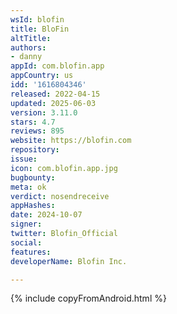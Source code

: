 ```yaml
---
wsId: blofin
title: BloFin
altTitle: 
authors:
- danny
appId: com.blofin.app
appCountry: us
idd: '1616804346'
released: 2022-04-15
updated: 2025-06-03
version: 3.11.0
stars: 4.7
reviews: 895
website: https://blofin.com
repository: 
issue: 
icon: com.blofin.app.jpg
bugbounty: 
meta: ok
verdict: nosendreceive
appHashes: 
date: 2024-10-07
signer: 
twitter: Blofin_Official
social: 
features: 
developerName: Blofin Inc.

---
```


{% include copyFromAndroid.html %}
